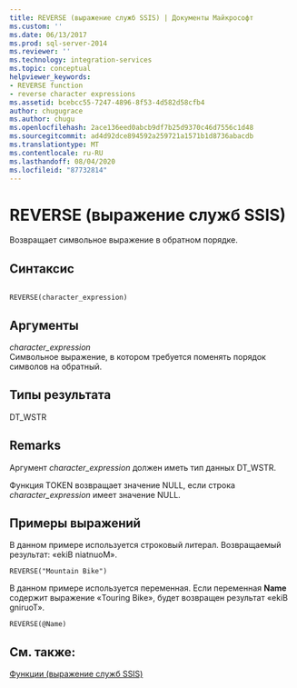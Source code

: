 ```yaml
---
title: REVERSE (выражение служб SSIS) | Документы Майкрософт
ms.custom: ''
ms.date: 06/13/2017
ms.prod: sql-server-2014
ms.reviewer: ''
ms.technology: integration-services
ms.topic: conceptual
helpviewer_keywords:
- REVERSE function
- reverse character expressions
ms.assetid: bcebcc55-7247-4896-8f53-4d582d58cfb4
author: chugugrace
ms.author: chugu
ms.openlocfilehash: 2ace136eed0abcb9df7b25d9370c46d7556c1d48
ms.sourcegitcommit: ad4d92dce894592a259721a1571b1d8736abacdb
ms.translationtype: MT
ms.contentlocale: ru-RU
ms.lasthandoff: 08/04/2020
ms.locfileid: "87732814"
---
```

# <a name="reverse-ssis-expression"></a>REVERSE (выражение служб SSIS)
  Возвращает символьное выражение в обратном порядке.  
  
## <a name="syntax"></a>Синтаксис  
  
```  
  
REVERSE(character_expression)  
```  
  
## <a name="arguments"></a>Аргументы  
 *character_expression*  
 Символьное выражение, в котором требуется поменять порядок символов на обратный.  
  
## <a name="result-types"></a>Типы результата  
 DT_WSTR  
  
## <a name="remarks"></a>Remarks  
 Аргумент *character_expression* должен иметь тип данных DT_WSTR.  
  
 Функция TOKEN возвращает значение NULL, если строка *character_expression* имеет значение NULL.  
  
## <a name="expression-examples"></a>Примеры выражений  
 В данном примере используется строковый литерал. Возвращаемый результат: «ekiB niatnuoM».  
  
```  
REVERSE("Mountain Bike")  
```  
  
 В данном примере используется переменная. Если переменная **Name** содержит выражение «Touring Bike», будет возвращен результат «ekiB gniruoT».  
  
```  
REVERSE(@Name)  
```  
  
## <a name="see-also"></a>См. также:  
 [Функции (выражение служб SSIS)](functions-ssis-expression.md)  
  
  
